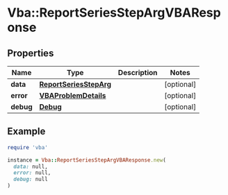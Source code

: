 # Vba::ReportSeriesStepArgVBAResponse

## Properties

| Name | Type | Description | Notes |
| ---- | ---- | ----------- | ----- |
| **data** | [**ReportSeriesStepArg**](ReportSeriesStepArg.md) |  | [optional] |
| **error** | [**VBAProblemDetails**](VBAProblemDetails.md) |  | [optional] |
| **debug** | [**Debug**](Debug.md) |  | [optional] |

## Example

```ruby
require 'vba'

instance = Vba::ReportSeriesStepArgVBAResponse.new(
  data: null,
  error: null,
  debug: null
)
```

